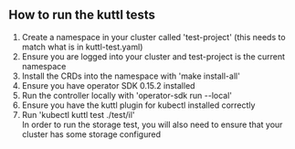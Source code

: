 ## How to run the kuttl tests
1. Create a namespace in your cluster called 'test-project' (this needs to match what is in kuttl-test.yaml)
1. Ensure you are logged into your cluster and test-project is the current namespace
1. Install the CRDs into the namespace with 'make install-all'
1. Ensure you have operator SDK 0.15.2 installed
1. Run the controller locally with 'operator-sdk run --local'
1. Ensure you have the kuttl plugin for kubectl installed correctly
1. Run 'kubectl kuttl test ./test/il'  
In order to run the storage test, you will also need to ensure that your cluster has some storage configured

